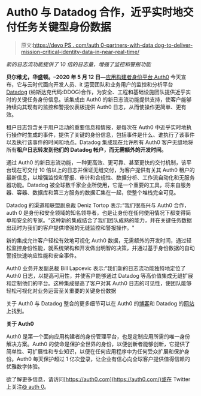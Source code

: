 # Auth0 与 Datadog 合作，近乎实时地交付任务关键型身份数据

> 原文:[https://devo PS . com/auth 0-partners-with-data dog-to-deliver-mission-critical-identity-data-in-near-real-time/](https://devops.com/auth0-partners-with-datadog-to-deliver-mission-critical-identity-data-in-near-real-time/)

*新的日志流功能提供了 10 倍的日志量，增强了监控和警报功能*

**贝尔维尤，华盛顿。–2020 年 5 月 12 日—**[应用构建者身份平台 Auth0](https://auth0.com/) 今天宣布，它与云时代面向开发人员、it 运营团队和业务用户的监控和分析平台 [Datadog](https://www.datadoghq.com/) (纳斯达克代码:DDOG)合作，为安全、工程和基础设施团队提供近乎实时的关键任务身份信息。该集成由 Auth0 的新日志流功能提供支持，使客户能够持续向其现有的监控和警报仪表板提供 Auth0 日志，从而使操作更简单、更有效。

租户日志包含关于用户活动的重要信息和情报，是每次在 Auth0 中近乎实时地执行操作时生成的事件，提供了关键的身份信息，包括事件是什么、谁执行了该事件以及执行该事件的时间和地点。Datadog 集成现在允许所有 Auth0 客户无缝地将所有**租户日志转发到他们的 Datadog 帐户，而无需额外的开发时间。**

通过 Auth0 的新日志流功能，一种更高效、更可靠、甚至更快的交付机制，该平台现在可交付 10 倍以上的日志并保证无缝交付，为客户提供有关其 Auth0 租户的最新信息，以增强监控和警报、审计和合规性、数据分析、工作流自动化和无服务器功能。Datadog 被全球数千家企业所使用，它是一个重要的工具，将来自服务器、容器、数据库和第三方服务的数据汇集在一起，使整个堆栈完全可见。

Datadog 的渠道和联盟副总裁 Deniz Tortop 表示:“我们很高兴与 Auth0 合作，auth 0 是身份和安全领域的知名领导者，也是让身份在任何使用情况下都变得简单和安全的专家。“这种新的集成结合了我们团队成熟的能力，并在关键任务数据出现时为我们的客户提供增强的无缝监控和警报操作。"

新的集成允许客户轻松有效地可视化 Auth0 数据，无需额外的开发时间，通过轻松监控身份性能，就系统架构和开发做出明智的决策，并通过基于身份数据的自动警报快速响应性能和安全事件。

Auth0 业务开发副总裁 Bill Lapcevic 表示:“我们新的日志流功能独特地定位了 Auth0 日志，以提高可用性，并使客户能够通过 Datadog 等高价值集成无缝扩展和定制他们的平台。这种集成提高了客户对其 Auth0 日志的可见性，使团队能够轻松可视化对业务运营至关重要的关键身份数据

关于 Auth0 与 Datadog 整合的更多细节可以在 Auth0 的[博客](https://auth0.com/blog/auth0-datadog/)和 Datadog 的[网站](https://docs.datadoghq.com/integrations/auth0/)上找到。

**关于 Auth0**

Auth0 是第一个面向应用构建者的身份管理平台，也是定制应用所需的唯一身份解决方案。Auth0 的使命是保护全世界的身份，以便创新者能够创新，它提供了简单性、可扩展性和专业知识，以便在任何应用程序中为任何受众扩展和保护身份。Auth0 每天保护超过 1 亿次登录，让企业有信心向全球客户提供值得信赖的优雅数字体验。

欲了解更多信息，请访问[https://auth0.com](https://auth0.com/)或在 Twitter 上关注[@ auth 0](https://twitter.com/auth0)。